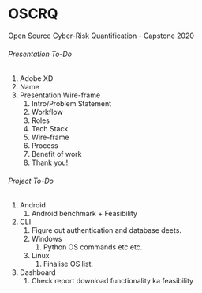 # OSCRQ
Open Source Cyber-Risk Quantification - Capstone 2020

###### Presentation To-Do

1. Adobe XD
2. Name
3. Presentation Wire-frame
   1. Intro/Problem Statement
   2. Workflow
   3. Roles
   4. Tech Stack
   5. Wire-frame
   6. Process
   7. Benefit of work
   8. Thank you!



###### Project To-Do

1. Android 
   1. Android benchmark + Feasibility
2. CLI
   1. Figure out authentication and database deets.
   2. Windows
      1. Python OS commands etc etc.
   3. Linux
      1. Finalise OS list.
3. Dashboard
   1. Check report download functionality ka feasibility
